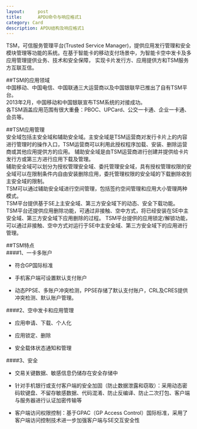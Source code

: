 ```yaml
---
layout:     post
title:      APDU命令与响应格式1
category: Card
description: APDU结构及响应格式1
---
```

TSM，可信服务管理平台(Trusted Service Manager)，提供应用发行管理和安全模块管理等功能的系统。在基于智能卡的移动支付场景中，为智能卡空中发卡及多应用管理提供业务、技术和安全保障，
实现卡片发行方、应用提供方和TSM服务方互联互信。  


##TSM的应用领域  
中国移动、中国电信、中国联通三大运营商以及中国银联早已推出了自有TSM平台。  
2013年2月，中国移动和中国银联宣布TSM系统的对接成功。  
各TSM涵盖应用范围有很大重叠：PBOC、UPCard、公交一卡通、企业一卡通、会员等。  


##TSM应用管理  
安全域包括主安全域和辅助安全域。主安全域是TSM运营商对发行卡片上的内容进行管理时的操作入口，TSM运营商可以利用此授权程序加载、安装、删除运营商或其他应用提供方的应用。
辅助安全域是由TSM运营商进行创建并提供给卡片发行方或第三方进行应用下载及管理。  
辅助安全域可以划分为授权管理安全域、委托管理安全域，具有授权管理权限的安全域可以在限制条件内自由安装删除应用，委托管理权限的安全域的下载删除收到主安全域的限制。  
TSM可以通过辅助安全域进行空间管理，包括签约空间管理和应用大小管理两种模式。  
TSM平台提供基于SE上主安全域、第三方安全域下的动态、安全下载功能。  
TSM平台还提供应用删除功能，可通过非接触、空中方式，将已经安装在SE中主安全域、第三方安全域下应用删除的过程。
TSM平台提供的应用锁定/解锁功能，可以通过非接触、空中方式对运行于SE中主安全域、第三方安全域下的应用进行管理。


##TSM特点  
####1、一卡多账户  

 * 符合GP国际标准  
 
 * 手机客户端可设置默认支付账户  
 
 * 动态PPSE、多账户冲突检测，PPSE存储了默认支付账户，CRL及CRES提供冲突检测、默认账户管理。  

####2、空中发卡和应用管理  

* 应用申请、下载、个人化  

* 应用锁定、删除  

* 安全载体状态通知和管理  


####3、安全  

* 交易关键数据、敏感信息仍储存在安全存储中   

* 针对手机银行或支付客户端的安全加固（防止数据泄露和窃取）：采用动态密码软键盘、不留存敏感数据、代码混淆、防止反编译、防止二次打包、客户端与服务器进行认证加密传输等  

* 客户端访问权限控制：基于GPAC（GP Access Control）国际标准，采用了客户端访问控制技术进一步加强客户端与SE交互安全性  

